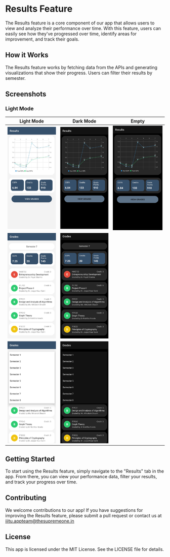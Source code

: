 # Results Feature

The Results feature is a core component of our app that allows users to view and analyze their performance over time. With this feature, users can easily see how they've progressed over time, identify areas for improvement, and track their goals.

## How it Works

The Results feature works by fetching data from the APIs and generating visualizations that show their progress. Users can filter their results by semester.

## Screenshots

### Light Mode

|                  Light Mode                  |                  Dark Mode                  |           Empty            |
|:--------------------------------------------:|:-------------------------------------------:|:--------------------------:|
| ![Results Light Mode](assets/results_l1.jpg) | ![Results Dark Mode](assets/results_d1.jpg) | ![](assets/results_d1.jpg) |
| ![Results Light Mode](assets/results_l2.jpg) | ![Results Dark Mode](assets/results_d2.jpg) |           ![]()            |
| ![Results Light Mode](assets/results_l3.jpg) | ![Results Dark Mode](assets/results_d3.jpg) |           ![]()            |

## Getting Started

To start using the Results feature, simply navigate to the "Results" tab in the app. From there, you can view your performance data, filter your results, and track your progress over time.

## Contributing

We welcome contributions to our app! If you have suggestions for improving the Results feature, please submit a pull request or contact us at iiitu.appteam@thesupremeone.in

## License

This app is licensed under the MIT License. See the LICENSE file for details.
